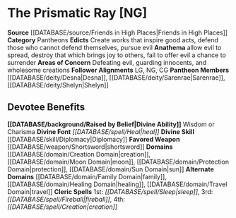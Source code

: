 ﻿---
ability:
- Wisdom
- Charisma
ability_boost:
- Wisdom
- Charisma
alignment: NG
deity:
- '[[DATABASE/deity/The Prismatic Ray|The Prismatic Ray]]'
- '[[DATABASE/deity/Desna|Desna]]'
- '[[DATABASE/deity/Sarenrae|Sarenrae]]'
- '[[DATABASE/deity/Shelyn|Shelyn]]'
deity_category: Pantheons
divine_font: Heal
domain:
- '[[DATABASE/domain/Creation Domain|Creation]]'
- '[[DATABASE/domain/Family Domain|Family]]'
- '[[DATABASE/domain/Healing Domain|Healing]]'
- '[[DATABASE/domain/Moon Domain|Moon]]'
- '[[DATABASE/domain/Protection Domain|Protection]]'
- '[[DATABASE/domain/Sun Domain|Sun]]'
- '[[DATABASE/domain/Travel Domain|Travel]]'
favored_weapon: '[[DATABASE/weapon/Shortsword|Shortsword]]'
follower_alignment:
- LG
- NG
- CG
id: '207'
name: The Prismatic Ray
rarity: Common
skill:
- '[[DATABASE/skill/Diplomacy|Diplomacy]]'
source: '[[DATABASE/source/Friends in High Places|Friends in High Places]]'
type: Deity

---
# The Prismatic Ray [NG]

**Source** [[DATABASE/source/Friends in High Places|Friends in High Places]]
**Category** Pantheons
**Edicts** Create works that inspire good acts, defend those who cannot defend themselves, pursue evil
**Anathema** allow evil to spread, destroy that which brings joy to others, fail to offer evil a chance to surrender
**Areas of Concern** Defeating evil, guarding innocents, and wholesome creations
**Follower Alignments** LG, NG, CG
**Pantheon Members** [[DATABASE/deity/Desna|Desna]], [[DATABASE/deity/Sarenrae|Sarenrae]], [[DATABASE/deity/Shelyn|Shelyn]]

## Devotee Benefits

**[[DATABASE/background/Raised by Belief|Divine Ability]]** Wisdom or Charisma
**Divine Font** _[[DATABASE/spell/Heal|heal]]_
**Divine Skill** [[DATABASE/skill/Diplomacy|Diplomacy]]
**Favored Weapon** [[DATABASE/weapon/Shortsword|shortsword]]
**Domains** [[DATABASE/domain/Creation Domain|creation]], [[DATABASE/domain/Moon Domain|moon]], [[DATABASE/domain/Protection Domain|protection]], [[DATABASE/domain/Sun Domain|sun]]
**Alternate Domains** [[DATABASE/domain/Family Domain|family]], [[DATABASE/domain/Healing Domain|healing]], [[DATABASE/domain/Travel Domain|travel]]
**Cleric Spells** 1st: _[[DATABASE/spell/Sleep|sleep]]_, 3rd: _[[DATABASE/spell/Fireball|fireball]]_, 4th: _[[DATABASE/spell/Creation|creation]]_
